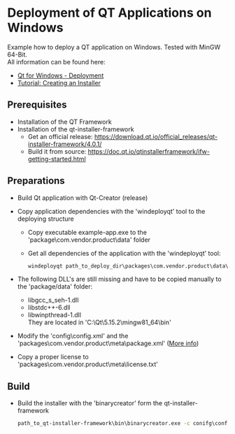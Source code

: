 # Deployment of QT Applications on Windows

Example how to deploy a QT application on Windows. Tested with MinGW 64-Bit.  
All information can be found here:

- [Qt for Windows - Deployment](https://doc.qt.io/qt-5/windows-deployment.html)  
- [Tutorial: Creating an Installer](https://doc.qt.io/qtinstallerframework/ifw-tutorial.html)

## Prerequisites

- Installation of the QT Framework
- Installation of the qt-installer-framework
  - Get an official release: https://download.qt.io/official_releases/qt-installer-framework/4.0.1/
  - Build it from source: https://doc.qt.io/qtinstallerframework/ifw-getting-started.html

## Preparations

- Build Qt application with Qt-Creator (release)
- Copy application dependencies with the 'windeployqt' tool to the deploying structure
  - Copy executable example-app.exe to the 'package\com.vendor.product\data' folder
  - Get all dependencies of the application with the 'windeployqt' tool:

    ```cmd
    windeployqt path_to_deploy_dir\packages\com.vendor.product\data\example-app.exe
    ```

- The following DLL's are still missing and have to be copied manually to the 'package/data' folder:
  - libgcc_s_seh-1.dll
  - libstdc++-6.dll
  - libwinpthread-1.dll  
  They are located in 'C:\Qt\5.15.2\mingw81_64\bin'
- Modify the 'config\config.xml' and the 'packages\com.vendor.product\meta\package.xml' ([More info](https://doc.qt.io/qtinstallerframework/ifw-tutorial.html))
- Copy a proper license to 'packages\com.vendor.product\meta\license.txt'

## Build

- Build the installer with the 'binarycreator' form the qt-installer-framework

  ```cmd
  path_to_qt-installer-framework\bin\binarycreator.exe -c conifg\config.xml -p packages ExampleAppInstaller.exe
  ```
